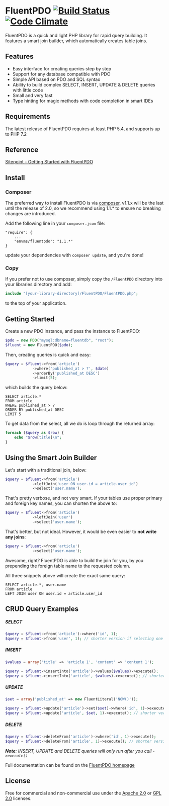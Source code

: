 # FluentPDO [![Build Status](https://secure.travis-ci.org/envms/fluentpdo.png?branch=master)](http://travis-ci.org/envms/fluentpdo) [![Code Climate](https://codeclimate.com/github/fpdo/fluentpdo/badges/gpa.svg)](https://codeclimate.com/github/fpdo/fluentpdo)

FluentPDO is a quick and light PHP library for rapid query building. It features a smart join builder, which automatically creates table joins.

## Features

- Easy interface for creating queries step by step
- Support for any database compatible with PDO
- Simple API based on PDO and SQL syntax
- Ability to build complex SELECT, INSERT, UPDATE & DELETE queries with little code
- Small and very fast
- Type hinting for magic methods with code completion in smart IDEs

## Requirements

The latest release of FluentPDO requires at least PHP 5.4, and supports up to PHP 7.2

## Reference

[Sitepoint - Getting Started with FluentPDO](http://www.sitepoint.com/getting-started-fluentpdo/)

## Install

### Composer

The preferred way to install FluentPDO is via [composer](http://getcomposer.org/). v1.1.x will be the last until the release of 2.0, so we recommend using 1.1.* to ensure no breaking changes are introduced.

Add the following line in your `composer.json` file:

	"require": {
		...
		"envms/fluentpdo": "1.1.*"
	}

update your dependencies with `composer update`, and you're done!

### Copy

If you prefer not to use composer, simply copy the `/FluentPDO` directory into your libraries directory and add:

```php
include "[your-library-directory]/FluentPDO/FluentPDO.php";
```

to the top of your application.

## Getting Started

Create a new PDO instance, and pass the instance to FluentPDO:

```php
$pdo = new PDO("mysql:dbname=fluentdb", "root");
$fluent = new FluentPDO($pdo);
```

Then, creating queries is quick and easy:

```php
$query = $fluent->from('article')
            ->where('published_at > ?', $date)
            ->orderBy('published_at DESC')
            ->limit(5);
```

which builds the query below:

```mysql
SELECT article.*
FROM article
WHERE published_at > ?
ORDER BY published_at DESC
LIMIT 5
```

To get data from the select, all we do is loop through the returned array:

```php
foreach ($query as $row) {
    echo "$row[title]\n";
}
```

## Using the Smart Join Builder

Let's start with a traditional join, below:

```php
$query = $fluent->from('article')
            ->leftJoin('user ON user.id = article.user_id')
            ->select('user.name');
```

That's pretty verbose, and not very smart. If your tables use proper primary and foreign key names, you can shorten the above to:

```php
$query = $fluent->from('article')
            ->leftJoin('user')
            ->select('user.name');
```

That's better, but not ideal. However, it would be even easier to **not write any joins**:

```php
$query = $fluent->from('article')
            ->select('user.name');
```

Awesome, right? FluentPDO is able to build the join for you, by you prepending the foreign table name to the requested column.

All three snippets above will create the exact same query:

```mysql
SELECT article.*, user.name 
FROM article 
LEFT JOIN user ON user.id = article.user_id
```

## CRUD Query Examples

##### SELECT

```php
$query = $fluent->from('article')->where('id', 1);
$query = $fluent->from('user', 1); // shorter version if selecting one row by primary key
```

##### INSERT

```php
$values = array('title' => 'article 1', 'content' => 'content 1');

$query = $fluent->insertInto('article')->values($values)->execute();
$query = $fluent->insertInto('article', $values)->execute(); // shorter version
```

##### UPDATE

```php
$set = array('published_at' => new FluentLiteral('NOW()'));

$query = $fluent->update('article')->set($set)->where('id', 1)->execute();
$query = $fluent->update('article', $set, 1)->execute(); // shorter version if updating one row by primary key
```

##### DELETE

```php
$query = $fluent->deleteFrom('article')->where('id', 1)->execute();
$query = $fluent->deleteFrom('article', 1)->execute(); // shorter version if deleting one row by primary key
```

***Note**: INSERT, UPDATE and DELETE queries will only run after you call `->execute()`*

Full documentation can be found on the [FluentPDO homepage](http://envms.github.io/fluentpdo/)

## License

Free for commercial and non-commercial use under the [Apache 2.0](http://www.apache.org/licenses/LICENSE-2.0.html) or [GPL 2.0](http://www.gnu.org/licenses/gpl-2.0.html) licenses.
